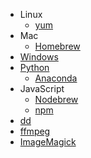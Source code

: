 - Linux
  - [yum](yum.md)
- Mac
  - [Homebrew](homebrew.md)
- [Windows](windows.md)
- [Python](python.md)
  - [Anaconda](anaconda.md)
- JavaScript
  - [Nodebrew](nodebrew.md)
  - [npm](npm.md)
- [dd](dd.md)
- [ffmpeg](ffmpeg.md)
- [ImageMagick](imagemagick.md)
